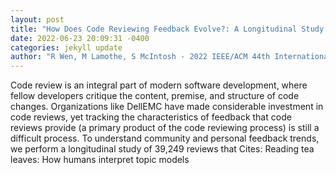 ```yaml
--- 
layout: post 
title: "How Does Code Reviewing Feedback Evolve?: A Longitudinal Study at Dell EMC" 
date: 2022-06-23 20:09:31 -0400 
categories: jekyll update 
author: "R Wen, M Lamothe, S McIntosh - 2022 IEEE/ACM 44th International Conference on , 2022" 
--- 
```

Code review is an integral part of modern software development, where fellow developers critique the content, premise, and structure of code changes. Organizations like DellEMC have made considerable investment in code reviews, yet tracking the characteristics of feedback that code reviews provide (a primary product of the code reviewing process) is still a difficult process. To understand community and personal feedback trends, we perform a longitudinal study of 39,249 reviews that Cites: Reading tea leaves: How humans interpret topic models